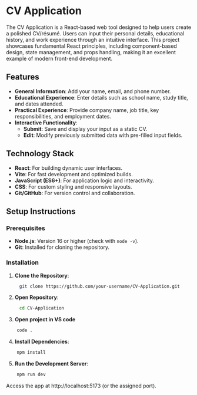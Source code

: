 # CV Application

The CV Application is a React-based web tool designed to help users create a polished CV/résumé. Users can input their personal details, educational history, and work experience through an intuitive interface. This project showcases fundamental React principles, including component-based design, state management, and props handling, making it an excellent example of modern front-end development.

## Features
- **General Information**: Add your name, email, and phone number.
- **Educational Experience**: Enter details such as school name, study title, and dates attended.
- **Practical Experience**: Provide company name, job title, key responsibilities, and employment dates.
- **Interactive Functionality**:
  - **Submit**: Save and display your input as a static CV.
  - **Edit**: Modify previously submitted data with pre-filled input fields.

## Technology Stack
- **React**: For building dynamic user interfaces.
- **Vite**: For fast development and optimized builds.
- **JavaScript (ES6+)**: For application logic and interactivity.
- **CSS**: For custom styling and responsive layouts.
- **Git/GitHub**: For version control and collaboration.


## Setup Instructions

### Prerequisites
- **Node.js**: Version 16 or higher (check with `node -v`).
- **Git**: Installed for cloning the repository.

### Installation
1. **Clone the Repository**:
```bash
     git clone https://github.com/your-username/CV-Application.git
```

2. **Open Repository**:
```bash
     cd CV-Application
```

3. **Open project in VS code**
```bash
    code .
```

4. **Install Dependencies**:
```bash
    npm install
```

5. **Run the Development Server**:
```bash 
    npm run dev
```

Access the app at http://localhost:5173 (or the assigned port).
